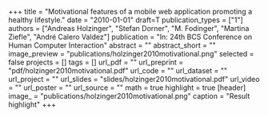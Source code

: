 +++
title = "Motivational features of a mobile web application promoting a healthy lifestyle."
date = "2010-01-01"
draft=T
publication_types = ["1"]
authors = ["Andreas Holzinger", "Stefan Dorner", "M. Fodinger", "Martina Ziefle", "André Calero Valdez"]
publication = "In: 24th BCS Conference on Human Computer Interaction"
abstract = ""
abstract_short = ""
image_preview = "publications/holzinger2010motivational.png"
selected = false
projects = []
tags = []
url_pdf = ""
url_preprint = "pdf/holzinger2010motivational.pdf"
url_code = ""
url_dataset = ""
url_project = ""
url_slides = "slides/holzinger2010motivational.pdf"
url_video = ""
url_poster = ""
url_source = ""
math = true
highlight = true
[header]
image_ = "publications/holzinger2010motivational.png"
caption = "Result highlight"
+++
